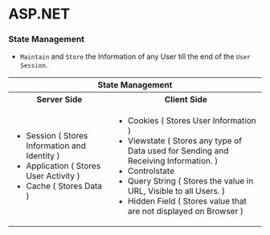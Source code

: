# ASP.NET 

### State Management
- `Maintain` and `Store` the Information of any User till the end of the `User Session`.

<table>
  <tr><th colspan=2>State Management</th></tr>
  <tr><th>Server Side</th><th>Client Side</th></tr>
  <tr>
    <td>
      <ul>
        <li>Session ( Stores Information and Identity )</li>
        <li>Application ( Stores User Activity )</li>
        <li>Cache ( Stores Data )</li>
      </ul>
    </td>    
    <td>
      <ul>
        <li>Cookies ( Stores User Information )</li>
        <li>Viewstate ( Stores any type of Data used for Sending and Receiving Information. )</li>
        <li>Controlstate</li>
        <li>Query String ( Stores the value in URL, Visible to all Users. )</li>
        <li>Hidden Field ( Stores value that are not displayed on Browser )</li>
      </ul>
    </td>    
  </tr>
</table>
